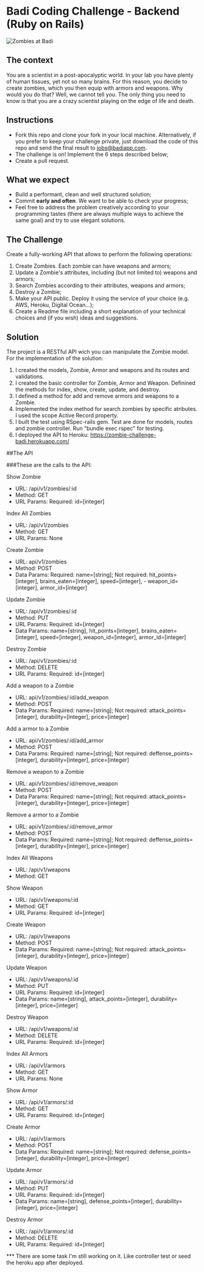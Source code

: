 # Badi Coding Challenge - Backend (Ruby on Rails)
![Zombies at Badi](https://user-images.githubusercontent.com/4199523/33260366-e54216aa-d35f-11e7-8442-8d9e1cd67d88.jpg)

## The context
You are a scientist in a post-apocalyptic world. In your lab you have plenty of human tissues, yet not so many brains. For this reason, you decide to create zombies, which you then equip with armors and weapons. Why would you do that? Well, we cannot tell you. The only thing you need to know is that you are a crazy scientist playing on the edge of life and death.

## Instructions

* Fork this repo and clone your fork in your local machine. Alternatively, if you prefer to keep your challenge private, just download the code of this repo and send the final result to jobs@badiapp.com.
* The challenge is on! Implement the 6 steps described below;
* Create a pull request.

## What we expect
* Build a performant, clean and well structured solution;
* Commit **early and often**. We want to be able to check your progress;
* Feel free to address the problem creatively according to your programming tastes (there are always multiple ways to achieve the same goal) and try to use elegant solutions.

## The Challenge

Create a fully-working API that allows to perform the following operations:

1. Create Zombies. Each zombie can have weapons and armors;
2. Update a Zombie's attributes, including (but not limited to) weapons and armors;
4. Search Zombies according to their attributes, weapons and armors;
3. Destroy a Zombie;
5. Make your API public. Deploy it using the service of your choice (e.g. AWS, Heroku, Digital Ocean...);
6. Create a Readme file including a short explanation of your technical choices and (if you wish) ideas and suggestions.

## Solution

The project is a RESTful API wich you can manipulate the Zombie model.
For the implementation of the solution:

1. I created the models, Zombie, Armor and weapons and its routes and validations.
2. I created the basic controller for Zombie, Armor and Weapon. Definined the methods for index, show, create, update, and destroy.
3. I defined a method for add and remove armors and weapons to a Zombie.
4. Implemented the index method for search zombies by specific atributes. I used the scope  Active Record property.
5. I built the test using RSpec-rails gem. Test are done for models, routes and zombie controller. Run "bundle exec rspec" for testing.
6. I deployed the API to Heroku: https://zombie-challenge-badi.herokuapp.com/


##The API

###These are the calls to the API:


Show Zombie
- URL: /api/v1/zombies/:id
- Method: GET
- URL Params: Required: id=[integer]


Index All Zombies
- URL: /api/v1/zombies
- Method: GET
- URL Params: None

Create Zombie
- URL: api/v1/zombies
- Method: POST
- Data Params: Required: name=[string]; Not required: hit_points=[integer], brains_eaten=[integer], speed=[integer], - weapon_id=[integer], armor_id=[integer]

Update Zombie
- URL: /api/v1/zombies/:id
- Method: PUT
- URL Params: Required: id=[integer]
- Data Params: name=[string], hit_points=[integer], brains_eaten=[integer], speed=[integer], weapon_id=[integer], armor_id=[integer]

Destroy Zombie
- URL: /api/v1/zombies/:id
- Method: DELETE
- URL Params: Required: id=[integer]

Add a weapon to a Zombie
- URL: api/v1/zombies/:id/add_weapon
- Method: POST
- Data Params: Required: name=[string]; Not required: attack_points=[integer], durability=[integer], price=[integer]

Add a armor to a Zombie
- URL: api/v1/zombies/:id/add_armor
- Method: POST
- Data Params: Required: name=[string]; Not required: deffense_points=[integer], durability=[integer], price=[integer]

Remove a weapon to a Zombie
- URL: api/v1/zombies/:id/remove_weapon
- Method: POST
- Data Params: Required: name=[string]; Not required: attack_points=[integer], durability=[integer], price=[integer]

Remove a armor to a Zombie
- URL: api/v1/zombies/:id/remove_armor
- Method: POST
- Data Params: Required: name=[string]; Not required: deffense_points=[integer], durability=[integer], price=[integer]

Index All Weapons
- URL: /api/v1/weapons
- Method: GET

Show Weapon
- URL: /api/v1/weapons/:id
- Method: GET
- URL Params: Required: id=[integer]

Create Weapon
- URL: /api/v1/weapons
- Method: POST
- Data Params: Required: name=[string]; Not required: attack_points=[integer], durability=[integer], price=[integer]

Update Weapon
- URL: /api/v1/weapons/:id
- Method: PUT
- URL Params: Required: id=[integer]
- Data Params: name=[string], attack_points=[integer], durability=[integer], price=[integer]

Destroy Weapon
- URL: /api/v1/weapons/:id
- Method: DELETE
- URL Params: Required: id=[integer]

Index All Armors
- URL: /api/v1/armors
- Method: GET
- URL Params: None

Show Armor
- URL: /api/v1/armors/:id
- Method: GET
- URL Params: Required: id=[integer]

Create Armor
- URL: /api/v1/armors
- Method: POST
- Data Params: Required: name=[string]; Not required: defense_points=[integer], durability=[integer], price=[integer]

Update Armor
- URL: /api/v1/armors/:id
- Method: PUT
- URL Params: Required: id=[integer]
- Data Params: name=[string], defense_points=[integer], durability=[integer], price=[integer]

Destroy Armor
- URL: /api/v1/armors/:id
- Method: DELETE
- URL Params: Required: id=[integer]



*** There are some task I'm still working on it. Like controller test or seed the heroku app after deployed.




